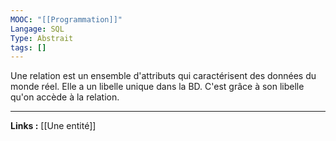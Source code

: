 ```yaml
---
MOOC: "[[Programmation]]"
Langage: SQL
Type: Abstrait
tags: []
---
```

Une relation est un ensemble d'attributs qui caractérisent des données du monde réel. Elle a un libelle unique dans la BD. C'est grâce à son libelle qu'on accède à la relation.

---
**Links :**
[[Une entité]]